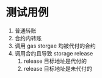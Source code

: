 # 测试用例
1. 普通转账
2. 合约内转账
3. 调用 gas storgae 均被代付的合约
4. 调用合约且导致 storage release
   1. release 目标地址是代付的
   2. release 目标地址是未代付的
